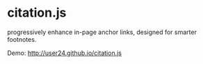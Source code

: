 citation.js
===========

progressively enhance in-page anchor links, designed for smarter footnotes.

Demo: http://user24.github.io/citation.js
